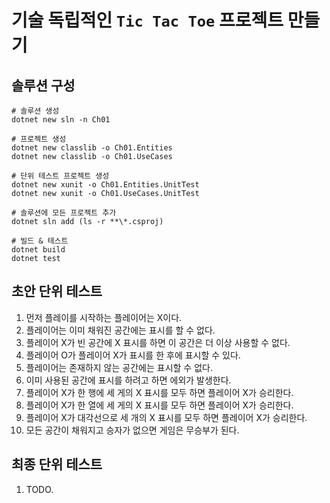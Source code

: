 # 기술 독립적인 `Tic Tac Toe` 프로젝트 만들기

## 솔루션 구성
```shell
# 솔루션 생성
dotnet new sln -n Ch01

# 프로젝트 생성
dotnet new classlib -o Ch01.Entities
dotnet new classlib -o Ch01.UseCases

# 단위 테스트 프로젝트 생성
dotnet new xunit -o Ch01.Entities.UnitTest
dotnet new xunit -o Ch01.UseCases.UnitTest

# 솔루션에 모든 프로젝트 추가
dotnet sln add (ls -r **\*.csproj)

# 빌드 & 테스트
dotnet build
dotnet test
```

## 초안 단위 테스트
1. 먼저 플레이를 시작하는 플레이어는 X이다.
1. 플레이어는 이미 채워진 공간에는 표시를 할 수 없다.
1. 플레이어 X가 빈 공간에 X 표시를 하면 이 공간은 더 이상 사용할 수 없다.
1. 플레이어 O가 플레이어 X가 표시를 한 후에 표시할 수 있다.
1. 플레이어는 존재하지 않는 공간에는 표시할 수 없다.
1. 이미 사용된 공간에 표시를 하려고 하면 에외가 발생한다.
1. 플레이어 X가 한 행에 세 게의 X 표시를 모두 하면 플레이어 X가 승리한다.
1. 플레이어 X가 한 열에 세 게의 X 표시를 모두 하면 플레이어 X가 승리한다.
1. 플레이어 X가 대각선으로 세 개의 X 표시를 모두 하면 플레이어 X가 승리한다.
1. 모든 공간이 채워지고 승자가 없으면 게임은 무승부가 된다.

## 최종 단위 테스트
1. TODO.